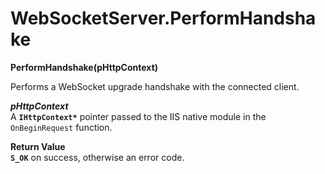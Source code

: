 # WebSocketServer.PerformHandshake

**PerformHandshake(pHttpContext)**

Performs a WebSocket upgrade handshake with the connected client.

***pHttpContext***  
A **`IHttpContext*`** pointer passed to the IIS native module in the `OnBeginRequest` function.

**Return Value**  
**`S_OK`** on success, otherwise an error code.
